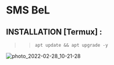 # SMS BeL

## INSTALLATION [Termux] :
>> `apt update && apt upgrade -y`
>> 
![photo_2022-02-28_10-21-28](https://user-images.githubusercontent.com/80569235/155937590-e1accb15-adf4-4955-a0b4-57361c09c65f.jpg)
